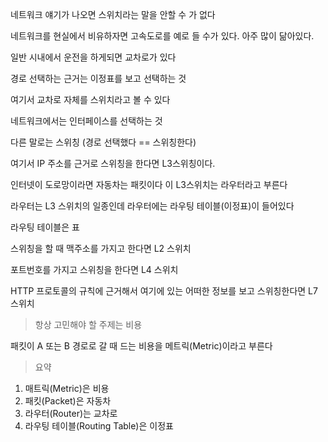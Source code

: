 네트워크 얘기가 나오면 스위치라는 말을 안할 수 가 없다

네트워크를 현실에서 비유하자면 고속도로를 예로 들 수가 있다. 아주 많이 닮아있다.

일반 시내에서 운전을 하게되면 교차로가 있다

경로 선택하는 근거는 이정표를 보고 선택하는 것

여기서 교차로 자체를 스위치라고 볼 수 있다

네트워크에서는 인터페이스를 선택하는 것

다른 말로는 스위칭 (경로 선택했다 == 스위칭한다)

여기서 IP 주소를 근거로 스위칭을 한다면 L3스위칭이다.

인터넷이 도로망이라면 자동차는 패킷이다 이 L3스위치는 라우터라고 부른다

라우터는 L3 스위치의 일종인데 라우터에는 라우팅 테이블(이정표)이 들어있다

라우팅 테이블은 표

스위칭을 할 때 맥주소를 가지고 한다면 L2 스위치

포트번호를 가지고 스위칭을 한다면 L4 스위치

HTTP 프로토콜의 규칙에 근거해서 여기에 있는 어떠한 정보를 보고 스위칭한다면 L7 스위치

> 항상 고민해야 할 주제는 비용

패킷이 A 또는 B 경로로 갈 때 드는 비용을 메트릭(Metric)이라고 부른다

> 요약

1. 매트릭(Metric)은 비용
2. 패킷(Packet)은 자동차
3. 라우터(Router)는 교차로
4. 라우팅 테이블(Routing Table)은 이정표